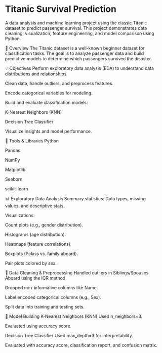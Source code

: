 # Titanic Survival Prediction
A data analysis and machine learning project using the classic Titanic dataset to predict passenger survival. This project demonstrates data cleaning, visualization, feature engineering, and model comparison using Python.

📄 Overview
The Titanic dataset is a well-known beginner dataset for classification tasks. The goal is to analyze passenger data and build predictive models to determine which passengers survived the disaster.

💡 Objectives
Perform exploratory data analysis (EDA) to understand data distributions and relationships.

Clean data, handle outliers, and preprocess features.

Encode categorical variables for modeling.

Build and evaluate classification models:

K-Nearest Neighbors (KNN)

Decision Tree Classifier

Visualize insights and model performance.

🧰 Tools & Libraries
Python

Pandas

NumPy

Matplotlib

Seaborn

scikit-learn

📊 Exploratory Data Analysis
Summary statistics: Data types, missing values, and descriptive stats.

Visualizations:

Count plots (e.g., gender distribution).

Histograms (age distribution).

Heatmaps (feature correlations).

Boxplots (Pclass vs. family aboard).

Pair plots colored by sex.

🧹 Data Cleaning & Preprocessing
Handled outliers in Siblings/Spouses Aboard using the IQR method.

Dropped non-informative columns like Name.

Label encoded categorical columns (e.g., Sex).

Split data into training and testing sets.

🤖 Model Building
K-Nearest Neighbors (KNN)
Used n_neighbors=3.

Evaluated using accuracy score.

Decision Tree Classifier
Used max_depth=3 for interpretability.

Evaluated with accuracy score, classification report, and confusion matrix.

